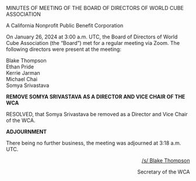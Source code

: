 <div class="text-center">
MINUTES OF MEETING OF THE BOARD OF DIRECTORS OF WORLD CUBE ASSOCIATION

A California Nonprofit Public Benefit Corporation
</div>

On January 26, 2024 at 3:00 a.m. UTC, the Board of Directors of World Cube Association (the “Board”) met for a regular meeting via Zoom. The following directors were present at the meeting:

<div class="text-center">
Blake Thompson <br>
Ethan Pride <br>
Kerrie Jarman <br>
Michael Chai <br>
Somya Srivastava <br>
</div>


<b class="text-center">REMOVE SOMYA SRIVASTAVA AS A DIRECTOR AND VICE CHAIR OF THE WCA</b>

RESOLVED, that Somya Srivastava be removed as a Director and Vice Chair of the WCA.

<b class="text-center">ADJOURNMENT</b>

There being no further business, the meeting was adjourned at 3:18 a.m. UTC.

<div style="text-align: right;">
<span style="text-decoration: underline;">/s/ Blake Thompson</span>


Secretary of the WCA
</div>
